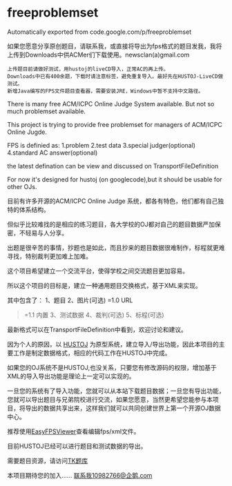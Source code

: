 # freeproblemset
Automatically exported from code.google.com/p/freeproblemset

如果您愿意分享原创题目，请联系我，或直接将导出为fps格式的题目发我，我将上传到Downloads中供ACMer们下载使用。newsclan(a)gmail.com

    上传题目前请做好测试，用hustoj的liveCD导入，正常AC的再上传。
    Downloads中已有400余题，下载时请注意标签，避免重复导入。最好先在HUSTOJ-LiveCD做测试。
    新增Java编写的FPS文件题目查看器，需要安装JRE，Windows中暂不支持中文路径。 

There is many free ACM/ICPC Online Judge System available. But not so much problemset available.

This project is trying to provide free problemset for managers of ACM/ICPC Online Jugde.

FPS is definied as:
1.problem
2.test data
3.special judger(optional)
4.standard AC answer(optional)

the latest defination can be view and discussed on TransportFileDefinition

For now it's designed for hustoj (on googlecode),but it should be usable for other OJs.

目前有许多开源的ACM/ICPC Online Judge 系统，都各有特色，他们都有自己独特的体系结构。

但似乎比较难找的是相应的练习题目，各大学校的OJ都对自己的题目数据严加保密，不轻易与人分享。

出题是很辛苦的事情，抄题也是如此，而且抄来的题目数据很难制作，标程就更难寻找，特别裁判更加难上加难。

这个项目希望建立一个交流平台，使得学校之间交流题目更加容易。

所以这个项目的目标是，建立一种通用题目交换格式，基于XML来实现。

其中包含了：
1、题目
2、图片(可选)
   =1.0 URL
   >=1.1 内置
3、测试数据
4、裁判(可选)
5、标程(可选)

最新格式可以在TransportFileDefinition中看到，欢迎讨论和建议。

因为个人的原因，以 [HUSTOJ](https://github.com/zhblue/hustoj) 为原型系统，建立导入/导出功能，因此本项目的主要工作是制定数据格式，相应的代码工作在HUSTOJ中完成。

如果您的OJ系统不是HUSTOJ,也没关系，只要您有修改源码的权限，增加基于XML的导入导出功能是理论上一定可以实现的。

一旦您的系统有了导入功能，您就可以从本站下载题目数据；一旦您有导出功能，您就可以导出题目与兄弟院校进行交流，如果您愿意，当然更希望您能参与本项目，将导出的数据共享出来，这样我们就可以共同创建世界上第一个开源OJ数据中心。

推荐使用[EasyFPSViewer](https://github.com/zhblue/freeproblemset/tree/master/EasyFPSViewer)查看编辑fps/xml文件。

目前HUSTOJ已经可以进行题目和测试数据的导出。

需要题目资源，请访问[TK题库](http://tk.hustoj.com/)

本项目期待您的加入…… 联系我10982766@企鹅.com
